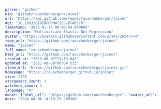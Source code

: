```yaml
---
parser: "github"
uid: "github/rauschenberger/joinet"
url: "https://api.github.com/repos/rauschenberger/joinet"
doi: "10.1093/BIOINFORMATICS/BTAB576"
timestamp: "2022-01-16 00:40:54.940889"
description: "Multivariate Elastic Net Regression"
avatar: "https://avatars.githubusercontent.com/u/14272654?v=4"
repo_url: "https://github.com/rauschenberger/joinet"
name: "joinet"
full_name: "rauschenberger/joinet"
html_url: "https://github.com/rauschenberger/joinet"
created_at: "2019-06-07T13:13:04Z"
updated_at: "2021-08-09T06:04:53Z"
clone_url: "https://github.com/rauschenberger/joinet.git"
homepage: "https://rauschenberger.github.io/joinet"
size: 1198
stargazers_count: 3
watchers_count: 3
language: "R"
owner: {"html_url": "https://github.com/rauschenberger", "avatar_url": "https://avatars.githubusercontent.com/u/14272654?v=4", "login": "rauschenberger", "type": "User"}
date: "2024-04-06 14:19:25.209308"
---
```

